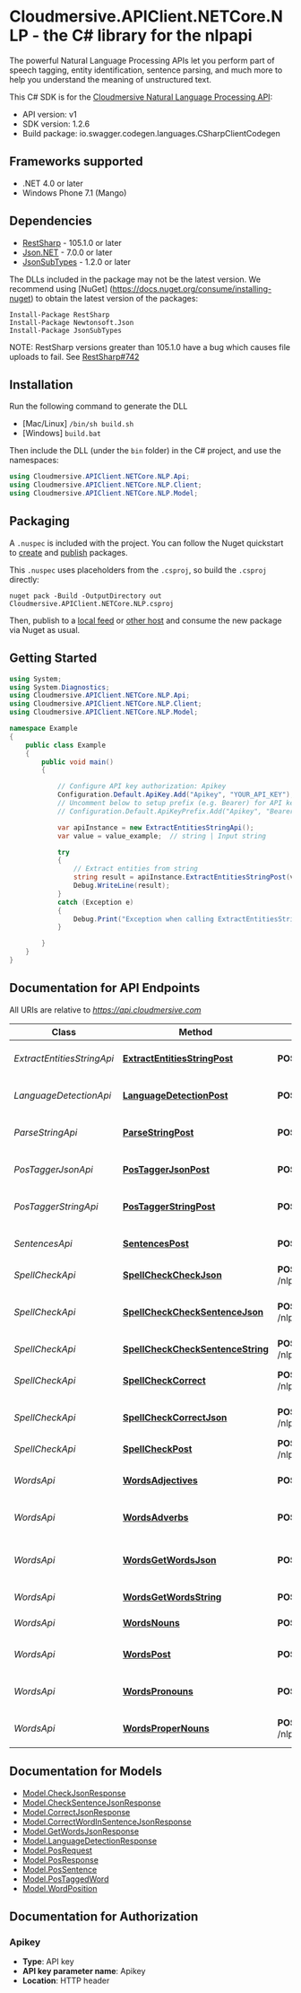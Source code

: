 # Cloudmersive.APIClient.NETCore.NLP - the C# library for the nlpapi

The powerful Natural Language Processing APIs let you perform part of speech tagging, entity identification, sentence parsing, and much more to help you understand the meaning of unstructured text.

This C# SDK is for the [Cloudmersive Natural Language Processing API](https://www.cloudmersive.com/nlp-api):

- API version: v1
- SDK version: 1.2.6
- Build package: io.swagger.codegen.languages.CSharpClientCodegen

<a name="frameworks-supported"></a>
## Frameworks supported
- .NET 4.0 or later
- Windows Phone 7.1 (Mango)

<a name="dependencies"></a>
## Dependencies
- [RestSharp](https://www.nuget.org/packages/RestSharp) - 105.1.0 or later
- [Json.NET](https://www.nuget.org/packages/Newtonsoft.Json/) - 7.0.0 or later
- [JsonSubTypes](https://www.nuget.org/packages/JsonSubTypes/) - 1.2.0 or later

The DLLs included in the package may not be the latest version. We recommend using [NuGet] (https://docs.nuget.org/consume/installing-nuget) to obtain the latest version of the packages:
```
Install-Package RestSharp
Install-Package Newtonsoft.Json
Install-Package JsonSubTypes
```

NOTE: RestSharp versions greater than 105.1.0 have a bug which causes file uploads to fail. See [RestSharp#742](https://github.com/restsharp/RestSharp/issues/742)

<a name="installation"></a>
## Installation
Run the following command to generate the DLL
- [Mac/Linux] `/bin/sh build.sh`
- [Windows] `build.bat`

Then include the DLL (under the `bin` folder) in the C# project, and use the namespaces:
```csharp
using Cloudmersive.APIClient.NETCore.NLP.Api;
using Cloudmersive.APIClient.NETCore.NLP.Client;
using Cloudmersive.APIClient.NETCore.NLP.Model;
```
<a name="packaging"></a>
## Packaging

A `.nuspec` is included with the project. You can follow the Nuget quickstart to [create](https://docs.microsoft.com/en-us/nuget/quickstart/create-and-publish-a-package#create-the-package) and [publish](https://docs.microsoft.com/en-us/nuget/quickstart/create-and-publish-a-package#publish-the-package) packages.

This `.nuspec` uses placeholders from the `.csproj`, so build the `.csproj` directly:

```
nuget pack -Build -OutputDirectory out Cloudmersive.APIClient.NETCore.NLP.csproj
```

Then, publish to a [local feed](https://docs.microsoft.com/en-us/nuget/hosting-packages/local-feeds) or [other host](https://docs.microsoft.com/en-us/nuget/hosting-packages/overview) and consume the new package via Nuget as usual.

<a name="getting-started"></a>
## Getting Started

```csharp
using System;
using System.Diagnostics;
using Cloudmersive.APIClient.NETCore.NLP.Api;
using Cloudmersive.APIClient.NETCore.NLP.Client;
using Cloudmersive.APIClient.NETCore.NLP.Model;

namespace Example
{
    public class Example
    {
        public void main()
        {

            // Configure API key authorization: Apikey
            Configuration.Default.ApiKey.Add("Apikey", "YOUR_API_KEY");
            // Uncomment below to setup prefix (e.g. Bearer) for API key, if needed
            // Configuration.Default.ApiKeyPrefix.Add("Apikey", "Bearer");

            var apiInstance = new ExtractEntitiesStringApi();
            var value = value_example;  // string | Input string

            try
            {
                // Extract entities from string
                string result = apiInstance.ExtractEntitiesStringPost(value);
                Debug.WriteLine(result);
            }
            catch (Exception e)
            {
                Debug.Print("Exception when calling ExtractEntitiesStringApi.ExtractEntitiesStringPost: " + e.Message );
            }

        }
    }
}
```

<a name="documentation-for-api-endpoints"></a>
## Documentation for API Endpoints

All URIs are relative to *https://api.cloudmersive.com*

Class | Method | HTTP request | Description
------------ | ------------- | ------------- | -------------
*ExtractEntitiesStringApi* | [**ExtractEntitiesStringPost**](docs/ExtractEntitiesStringApi.md#extractentitiesstringpost) | **POST** /nlp/ExtractEntitiesString | Extract entities from string
*LanguageDetectionApi* | [**LanguageDetectionPost**](docs/LanguageDetectionApi.md#languagedetectionpost) | **POST** /nlp/language/detect | Detect language of text
*ParseStringApi* | [**ParseStringPost**](docs/ParseStringApi.md#parsestringpost) | **POST** /nlp/ParseString | Parse string to syntax tree
*PosTaggerJsonApi* | [**PosTaggerJsonPost**](docs/PosTaggerJsonApi.md#postaggerjsonpost) | **POST** /nlp/PosTaggerJson | Part-of-speech tag a string
*PosTaggerStringApi* | [**PosTaggerStringPost**](docs/PosTaggerStringApi.md#postaggerstringpost) | **POST** /nlp/PosTaggerString | Part-of-speech tag a string
*SentencesApi* | [**SentencesPost**](docs/SentencesApi.md#sentencespost) | **POST** /nlp/get/sentences/string | Extract sentences from string
*SpellCheckApi* | [**SpellCheckCheckJson**](docs/SpellCheckApi.md#spellcheckcheckjson) | **POST** /nlp/spellcheck/check/word/json | Spell check word
*SpellCheckApi* | [**SpellCheckCheckSentenceJson**](docs/SpellCheckApi.md#spellcheckchecksentencejson) | **POST** /nlp/spellcheck/check/sentence/json | Check if sentence is spelled correctly
*SpellCheckApi* | [**SpellCheckCheckSentenceString**](docs/SpellCheckApi.md#spellcheckchecksentencestring) | **POST** /nlp/spellcheck/check/sentence/string | Spell check a sentence
*SpellCheckApi* | [**SpellCheckCorrect**](docs/SpellCheckApi.md#spellcheckcorrect) | **POST** /nlp/spellcheck/correct/word/string | Find spelling corrections
*SpellCheckApi* | [**SpellCheckCorrectJson**](docs/SpellCheckApi.md#spellcheckcorrectjson) | **POST** /nlp/spellcheck/correct/word/json | Find spelling corrections
*SpellCheckApi* | [**SpellCheckPost**](docs/SpellCheckApi.md#spellcheckpost) | **POST** /nlp/spellcheck/check/word/string | Spell check a word
*WordsApi* | [**WordsAdjectives**](docs/WordsApi.md#wordsadjectives) | **POST** /nlp/get/words/adjectives/string | Get adjectives in string
*WordsApi* | [**WordsAdverbs**](docs/WordsApi.md#wordsadverbs) | **POST** /nlp/get/words/adverbs/string | Get adverbs in input string
*WordsApi* | [**WordsGetWordsJson**](docs/WordsApi.md#wordsgetwordsjson) | **POST** /nlp/get/words/json | Get words in input string (JSON)
*WordsApi* | [**WordsGetWordsString**](docs/WordsApi.md#wordsgetwordsstring) | **POST** /nlp/get/words/string | Get words from string
*WordsApi* | [**WordsNouns**](docs/WordsApi.md#wordsnouns) | **POST** /nlp/get/words/nouns/string | Get nouns in string
*WordsApi* | [**WordsPost**](docs/WordsApi.md#wordspost) | **POST** /nlp/get/words/verbs/string | Get the verbs in a string
*WordsApi* | [**WordsPronouns**](docs/WordsApi.md#wordspronouns) | **POST** /nlp/get/words/pronouns/string | Returns all pronounts in string
*WordsApi* | [**WordsProperNouns**](docs/WordsApi.md#wordspropernouns) | **POST** /nlp/get/words/properNouns/string | Get proper nouns in a string


<a name="documentation-for-models"></a>
## Documentation for Models

 - [Model.CheckJsonResponse](docs/CheckJsonResponse.md)
 - [Model.CheckSentenceJsonResponse](docs/CheckSentenceJsonResponse.md)
 - [Model.CorrectJsonResponse](docs/CorrectJsonResponse.md)
 - [Model.CorrectWordInSentenceJsonResponse](docs/CorrectWordInSentenceJsonResponse.md)
 - [Model.GetWordsJsonResponse](docs/GetWordsJsonResponse.md)
 - [Model.LanguageDetectionResponse](docs/LanguageDetectionResponse.md)
 - [Model.PosRequest](docs/PosRequest.md)
 - [Model.PosResponse](docs/PosResponse.md)
 - [Model.PosSentence](docs/PosSentence.md)
 - [Model.PosTaggedWord](docs/PosTaggedWord.md)
 - [Model.WordPosition](docs/WordPosition.md)


<a name="documentation-for-authorization"></a>
## Documentation for Authorization

<a name="Apikey"></a>
### Apikey

- **Type**: API key
- **API key parameter name**: Apikey
- **Location**: HTTP header

